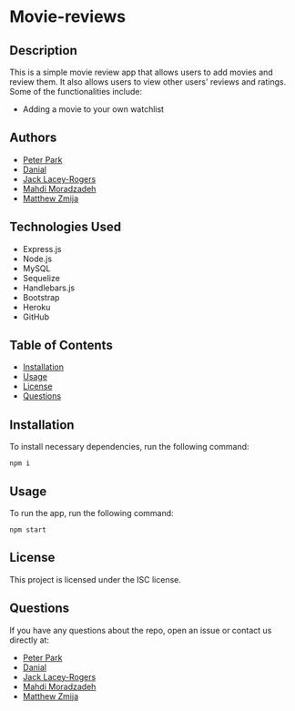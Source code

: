 # Movie-reviews

## Description
This is a simple movie review app that allows users to add movies and review them. It also allows users to view other users' reviews and ratings.
Some of the functionalities include:
* Adding a movie to your own watchlist

## Authors
* [Peter Park](github.com/qkr0wns)
* [Danial](github.com/DanialDevelops)
* [Jack Lacey-Rogers](github.com/jlaceyrogers)
* [Mahdi Moradzadeh](github.com/Mahdi-Moradzadeh)
* [Matthew Zmija](github.com/matthewzmija)

## Technologies Used
* Express.js
* Node.js
* MySQL
* Sequelize
* Handlebars.js
* Bootstrap
* Heroku
* GitHub

## Table of Contents
* [Installation](#installation)
* [Usage](#usage)
* [License](#license)
* [Questions](#questions)

## Installation
To install necessary dependencies, run the following command:
```
npm i
```

## Usage
To run the app, run the following command:
```
npm start
```

## License
This project is licensed under the ISC license.

## Questions
If you have any questions about the repo, open an issue or contact us directly at:
* [Peter Park](github.com/qkr0wns)
* [Danial](github.com/DanialDevelops)
* [Jack Lacey-Rogers](github.com/jlaceyrogers)
* [Mahdi Moradzadeh](github.com/Mahdi-Moradzadeh)
* [Matthew Zmija](github.com/matthewzmija)

